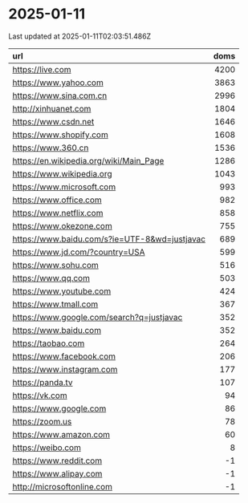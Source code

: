 # 2025-01-11

<!-- BEGIN -->
Last updated at 2025-01-11T02:03:51.486Z

url | doms
:- | -:
https://live.com | 4200
https://www.yahoo.com | 3863
https://www.sina.com.cn | 2996
http://xinhuanet.com | 1804
https://www.csdn.net | 1646
https://www.shopify.com | 1608
https://www.360.cn | 1536
https://en.wikipedia.org/wiki/Main_Page | 1286
https://www.wikipedia.org | 1043
https://www.microsoft.com | 993
https://www.office.com | 982
https://www.netflix.com | 858
https://www.okezone.com | 755
https://www.baidu.com/s?ie=UTF-8&wd=justjavac | 689
https://www.jd.com/?country=USA | 599
https://www.sohu.com | 516
https://www.qq.com | 503
https://www.youtube.com | 424
https://www.tmall.com | 367
https://www.google.com/search?q=justjavac | 352
https://www.baidu.com | 352
https://taobao.com | 264
https://www.facebook.com | 206
https://www.instagram.com | 177
https://panda.tv | 107
https://vk.com | 94
https://www.google.com | 86
https://zoom.us | 78
https://www.amazon.com | 60
https://weibo.com | 8
https://www.reddit.com | -1
https://www.alipay.com | -1
http://microsoftonline.com | -1
<!-- END -->
